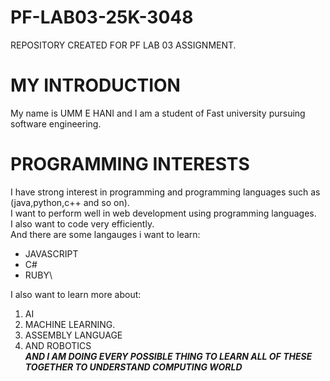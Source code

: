 # PF-LAB03-25K-3048
REPOSITORY CREATED FOR PF LAB 03 ASSIGNMENT.
# MY INTRODUCTION
My name is UMM E HANI and I am a student of Fast university pursuing software engineering.
# PROGRAMMING INTERESTS
I have strong interest in programming and programming languages such as (java,python,c++ and so on).\
I want to perform well in web development using programming languages.\
I also want to code very efficiently.\
And there are some langauges i want to learn:
* JAVASCRIPT
* C#
* RUBY\
  
I also want to learn more about:

1. AI
2. MACHINE LEARNING.
3. ASSEMBLY LANGUAGE
4. AND ROBOTICS\
***AND I AM DOING EVERY POSSIBLE THING TO LEARN ALL OF THESE TOGETHER TO UNDERSTAND COMPUTING WORLD***
